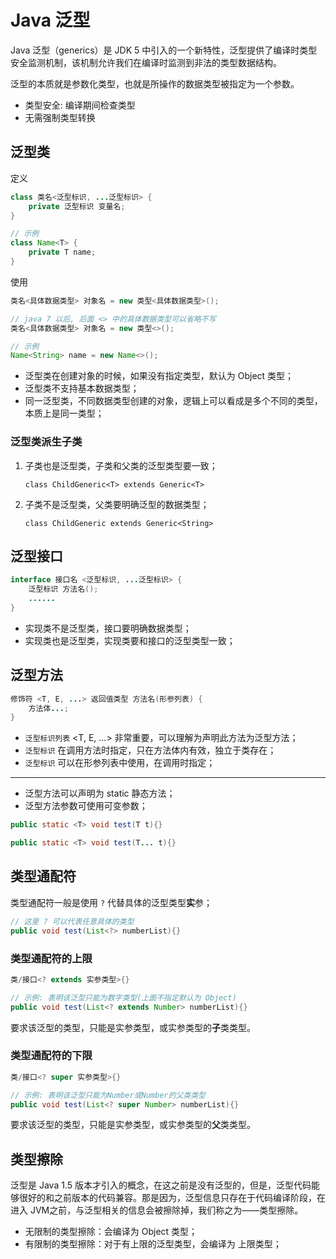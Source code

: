 # Java 泛型

Java 泛型（generics）是 JDK 5 中引入的一个新特性，泛型提供了编译时类型安全监测机制，该机制允许我们在编译时监测到非法的类型数据结构。

泛型的本质就是参数化类型，也就是所操作的数据类型被指定为一个参数。

- 类型安全: 编译期间检查类型
- 无需强制类型转换

## 泛型类

定义

```java
class 类名<泛型标识, ...泛型标识> {
    private 泛型标识 变量名;
}

// 示例
class Name<T> {
    private T name;
}
```

使用

```java
类名<具体数据类型> 对象名 = new 类型<具体数据类型>();

// java 7 以后, 后面 <> 中的具体数据类型可以省略不写
类名<具体数据类型> 对象名 = new 类型<>();

// 示例
Name<String> name = new Name<>();
```

- 泛型类在创建对象的时候，如果没有指定类型，默认为 Object 类型；
- 泛型类不支持基本数据类型；
- 同一泛型类，不同数据类型创建的对象，逻辑上可以看成是多个不同的类型，本质上是同一类型；

### 泛型类派生子类

1. 子类也是泛型类，子类和父类的泛型类型要一致；

   `class ChildGeneric<T> extends Generic<T>`

2. 子类不是泛型类，父类要明确泛型的数据类型；

   `class ChildGeneric extends Generic<String>`

## 泛型接口

```java
interface 接口名 <泛型标识, ...泛型标识> {
    泛型标识 方法名();
    ......
}
```

- 实现类不是泛型类，接口要明确数据类型；
- 实现类也是泛型类，实现类要和接口的泛型类型一致；

## 泛型方法

```java
修饰符 <T, E, ...> 返回值类型 方法名(形参列表) {
	方法体...;
}
```

- `泛型标识列表` <T, E, ...> 非常重要，可以理解为声明此方法为泛型方法；
- `泛型标识`  在调用方法时指定，只在方法体内有效，独立于类存在；
- `泛型标识` 可以在形参列表中使用，在调用时指定；

---

- 泛型方法可以声明为 static 静态方法；
- 泛型方法参数可使用可变参数；

```java
public static <T> void test(T t){}

public static <T> void test(T... t){}
```



## 类型通配符

类型通配符一般是使用  `?` 代替具体的泛型类型**实**参；  

```java
// 这里 ? 可以代表任意具体的类型
public void test(List<?> numberList){}
```

### 类型通配符的上限

```java
类/接口<? extends 实参类型>{}

// 示例: 表明该泛型只能为数字类型(上面不指定默认为 Object)
public void test(List<? extends Number> numberList){}
```

要求该泛型的类型，只能是实参类型，或实参类型的**子**类类型。

### 类型通配符的下限

```java
类/接口<? super 实参类型>{}

// 示例: 表明该泛型只能为Number或Number的父类类型
public void test(List<? super Number> numberList){}
```

要求该泛型的类型，只能是实参类型，或实参类型的**父**类类型。

## 类型擦除

泛型是 Java 1.5 版本才引入的概念，在这之前是没有泛型的，但是，泛型代码能够很好的和之前版本的代码兼容。那是因为，泛型信息只存在于代码编译阶段，在进入 JVM之前，与泛型相关的信息会被擦除掉，我们称之为——类型擦除。

- 无限制的类型擦除：会编译为 Object 类型；
- 有限制的类型擦除：对于有上限的泛型类型，会编译为 上限类型；